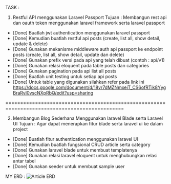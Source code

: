 TASK :

1. Restful API menggunakan Laravel Passport 
Tujuan : Membangun rest api dan oauth token menggunakan laravel framework serta laravel passport 

- [Done] Buatlah jwt authentication menggunakan laravel passport
- [Done] Kemudian buatlah restful api posts (create, list all, show detail, update & delete)
- [Done] Gunakan mekanisme middleware auth api passport ke endpoint posts (create, list all, show detail, update dan delete) 
- [Done] Gunakan prefix versi pada api yang telah dibuat (contoh : api/v1)
- [Done] Gunakan relasi eloquent pada table posts dan categories
- [Done] Gunakan pagination pada api list all posts
- [Done] Buatlah unit testing untuk setiap api posts 
- [Done] Untuk table yang digunakan silahkan refer pada link ini https://docs.google.com/document/d/18vr7dMZNmxeiT_CS6ofRTik8YygBraRvl0vscNXpRbQ/edit?usp=sharing

==============================================================================================

2. Membangun Blog Sederhana Menggunakan laravel Blade serta Laravel UI
Tujuan : Agar dapat menerapkan fitur blade serta laravel ui ke dalam project

- [Done] Buatlah fitur authentication menggunakan laravel UI
- [Done] Kemudian buatlah fungsional CRUD article serta category 
- [Done] Gunakan laravel blade untuk membuat templatenya
- [Done] Gunakan relasi laravel eloquent untuk menghubungkan relasi antar tabel
- [Done] Gunakan seeder untuk membuat sample user


MY ERD :
![Article ERD](https://user-images.githubusercontent.com/87769109/184395606-cc4b0e5c-e3ef-4000-a4aa-51e12c711da2.jpeg)
